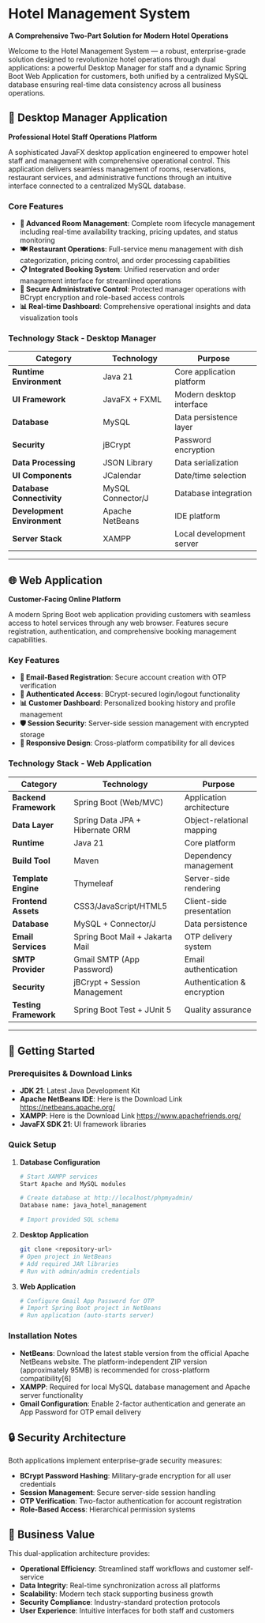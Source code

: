 # Hotel Management System

**A Comprehensive Two-Part Solution for Modern Hotel Operations**

Welcome to the Hotel Management System — a robust, enterprise-grade solution designed to revolutionize hotel operations through dual applications: a powerful Desktop Manager for staff and a dynamic Spring Boot Web Application for customers, both unified by a centralized MySQL database ensuring real-time data consistency across all business operations.

## 🏨 Desktop Manager Application
**Professional Hotel Staff Operations Platform**

A sophisticated JavaFX desktop application engineered to empower hotel staff and management with comprehensive operational control. This application delivers seamless management of rooms, reservations, restaurant services, and administrative functions through an intuitive interface connected to a centralized MySQL database.

### **Core Features**
- **🏨 Advanced Room Management**: Complete room lifecycle management including real-time availability tracking, pricing updates, and status monitoring
- **🍽️ Restaurant Operations**: Full-service menu management with dish categorization, pricing control, and order processing capabilities  
- **📋 Integrated Booking System**: Unified reservation and order management interface for streamlined operations
- **🔐 Secure Administrative Control**: Protected manager operations with BCrypt encryption and role-based access controls
- **📊 Real-time Dashboard**: Comprehensive operational insights and data visualization tools

### **Technology Stack - Desktop Manager**

| **Category** | **Technology** | **Purpose** |
|-------------|----------------|-------------|
| **Runtime Environment** | Java 21 | Core application platform |
| **UI Framework** | JavaFX + FXML | Modern desktop interface |
| **Database** | MySQL | Data persistence layer |
| **Security** | jBCrypt | Password encryption |
| **Data Processing** | JSON Library | Data serialization |
| **UI Components** | JCalendar | Date/time selection |
| **Database Connectivity** | MySQL Connector/J | Database integration |
| **Development Environment** | Apache NetBeans | IDE platform |
| **Server Stack** | XAMPP | Local development server |

***

## 🌐 Web Application
**Customer-Facing Online Platform**

A modern Spring Boot web application providing customers with seamless access to hotel services through any web browser. Features secure registration, authentication, and comprehensive booking management capabilities.

### **Key Features**
- **📧 Email-Based Registration**: Secure account creation with OTP verification
- **🔐 Authenticated Access**: BCrypt-secured login/logout functionality
- **📊 Customer Dashboard**: Personalized booking history and profile management
- **🛡️ Session Security**: Server-side session management with encrypted storage
- **📱 Responsive Design**: Cross-platform compatibility for all devices

### **Technology Stack - Web Application**

| **Category** | **Technology** | **Purpose** |
|-------------|----------------|-------------|
| **Backend Framework** | Spring Boot (Web/MVC) | Application architecture |
| **Data Layer** | Spring Data JPA + Hibernate ORM | Object-relational mapping |
| **Runtime** | Java 21 | Core platform |
| **Build Tool** | Maven | Dependency management |
| **Template Engine** | Thymeleaf | Server-side rendering |
| **Frontend Assets** | CSS3/JavaScript/HTML5 | Client-side presentation |
| **Database** | MySQL + Connector/J | Data persistence |
| **Email Services** | Spring Boot Mail + Jakarta Mail | OTP delivery system |
| **SMTP Provider** | Gmail SMTP (App Password) | Email authentication |
| **Security** | jBCrypt + Session Management | Authentication & encryption |
| **Testing Framework** | Spring Boot Test + JUnit 5 | Quality assurance |

***

## 🚀 Getting Started

### **Prerequisites & Download Links**
- **JDK 21**: Latest Java Development Kit
- **Apache NetBeans IDE**: Here is the Download Link https://netbeans.apache.org/
- **XAMPP**: Here is the Download Link https://www.apachefriends.org/
- **JavaFX SDK 21**: UI framework libraries

### **Quick Setup**

1. **Database Configuration**
   ```bash
   # Start XAMPP services
   Start Apache and MySQL modules
   
   # Create database at http://localhost/phpmyadmin/
   Database name: java_hotel_management
   
   # Import provided SQL schema
   ```

2. **Desktop Application**
   ```bash
   git clone <repository-url>
   # Open project in NetBeans
   # Add required JAR libraries
   # Run with admin/admin credentials
   ```

3. **Web Application**
   ```bash
   # Configure Gmail App Password for OTP
   # Import Spring Boot project in NetBeans  
   # Run application (auto-starts server)
   ```

### **Installation Notes**
- **NetBeans**: Download the latest stable version from the official Apache NetBeans website. The platform-independent ZIP version (approximately 95MB) is recommended for cross-platform compatibility[6]
- **XAMPP**: Required for local MySQL database management and Apache server functionality
- **Gmail Configuration**: Enable 2-factor authentication and generate an App Password for OTP email delivery

## 🔒 Security Architecture

Both applications implement enterprise-grade security measures:
- **BCrypt Password Hashing**: Military-grade encryption for all user credentials
- **Session Management**: Secure server-side session handling
- **OTP Verification**: Two-factor authentication for account registration
- **Role-Based Access**: Hierarchical permission systems

## 🎯 Business Value

This dual-application architecture provides:
- **Operational Efficiency**: Streamlined staff workflows and customer self-service
- **Data Integrity**: Real-time synchronization across all platforms  
- **Scalability**: Modern tech stack supporting business growth
- **Security Compliance**: Industry-standard protection protocols
- **User Experience**: Intuitive interfaces for both staff and customers
